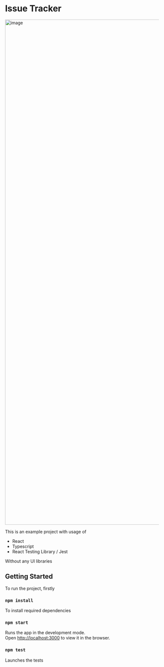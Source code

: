 # Issue Tracker

<img width="1647" alt="image" src="https://user-images.githubusercontent.com/97555288/211207787-7fc8c85f-0249-4da8-8b74-b40c8399f2ef.png">

This is an example project with usage of
- React
- Typescript
- React Testing Library / Jest

Without any UI libraries

## Getting Started

To run the project, firstly

### `npm install`

To install required dependencies

### `npm start`

Runs the app in the development mode.\
Open [http://localhost:3000](http://localhost:3000) to view it in the browser.


### `npm test`

Launches the tests
